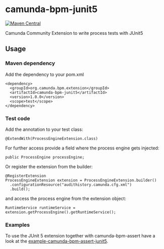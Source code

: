 # camunda-bpm-junit5

[![Maven Central](https://maven-badges.herokuapp.com/maven-central/org.camunda.bpm.extension/camunda-bpm-junit5/badge.svg)](https://maven-badges.herokuapp.com/maven-central/org.camunda.bpm.extension/camunda-bpm-junit5)

Camunda Community Extension to write process tests with JUnit5

## Usage

### Maven dependency
Add the dependency to your pom.xml

    <dependency>
      <groupId>org.camunda.bpm.extension</groupId>
      <artifactId>camunda-bpm-junit5</artifactId>
      <version>1.0.0</version>
      <scope>test</scope>
    </dependency>

### Test code
Add the annotation to your test class:

    @ExtendWith(ProcessEngineExtension.class)
    
For further access provide a field where the process engine gets injected:

    public ProcessEngine processEngine; 
    
Or register the extension from the builder:

    @RegisterExtension
    ProcessEngineExtension extension = ProcessEngineExtension.builder()
      .configurationResource("audithistory.camunda.cfg.xml")
      .build();
    
and access the process engine from the extension object:

    RuntimeService runtimeService = extension.getProcessEngine().getRuntimeService(); 


### Examples
To use the JUnit 5 extension together with camunda-bpm-assert have a look at the [example-camunda-bpm-assert-junit5](examples/camunda-bpm-assert/README.md).



    
